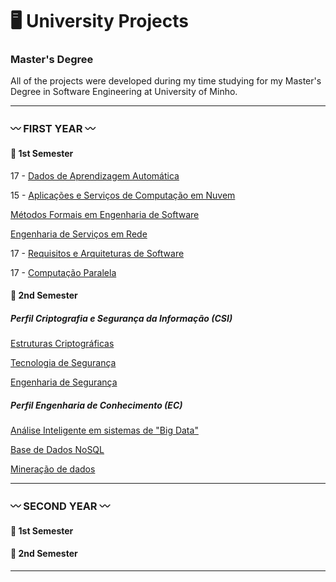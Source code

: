 # 🖥️ University Projects

### Master's Degree

<!--
:pushpin: Here you'll find my university projects and their grades.
-->

All of the projects were developed during my time studying for my Master's Degree in Software Engineering at University of Minho.

***
### :wavy_dash: FIRST YEAR 	:wavy_dash:

#### 🌺 1st Semester 
17 - [Dados de Aprendizagem Automática](https://github.com/Analucar/UMinho-Master/tree/main/FirstYear/1st/DAA)

15 - [Aplicações e Serviços de Computação em Nuvem](https://github.com/Analucar/UMinho-Master/tree/main/FirstYear/1st/ASCN)

[Métodos Formais em Engenharia de Software](https://github.com/Analucar/UMinho-Master/tree/main/FirstYear/1st/MFES)

[Engenharia de Serviços em Rede](https://github.com/Analucar/UMinho-Master/tree/main/FirstYear/1st/ESR)

17 - [Requisitos e Arquiteturas de Software](https://github.com/Analucar/UMinho-Master/tree/main/FirstYear/1st/RAS)

17 - [Computação Paralela](https://github.com/Analucar/UMinho-Master/tree/main/FirstYear/1st/CP)

#### 🌺 2nd Semester 

##### Perfil Criptografia e Segurança da Informação (CSI)

[Estruturas Criptográficas](https://github.com/Analucar/UMinho-Master/tree/main/FirstYear/2nd/CSI/EC)

[Tecnologia de Segurança](https://github.com/Analucar/UMinho-Master/tree/main/FirstYear/2nd/CSI/TS)

[Engenharia de Segurança](https://github.com/Analucar/UMinho-Master/tree/main/FirstYear/2nd/CSI/ES)

##### Perfil Engenharia de Conhecimento (EC)

[Análise Inteligente em sistemas de "Big Data"](https://github.com/Analucar/UMinho-Master/tree/main/FirstYear/2nd/EC/AISBD)

[Base de Dados NoSQL](https://github.com/Analucar/UMinho-Master/tree/main/FirstYear/2nd/EC/BDNoSQL)

[Mineração de dados](https://github.com/Analucar/UMinho-Master/tree/main/FirstYear/2nd/EC/MD)

***

### :wavy_dash: SECOND YEAR 	:wavy_dash:

#### 🌺 1st Semester 

#### 🌺 2nd Semester

***


